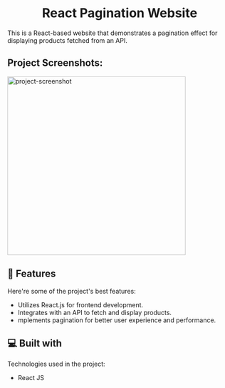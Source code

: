 <h1 align="center" id="title">React Pagination Website</h1>

<p id="description">This is a React-based website that demonstrates a pagination effect for displaying products fetched from an API.</p>

<h2>Project Screenshots:</h2>

<img src="https://snipboard.io/yu0wK8.jpg" alt="project-screenshot" width="400" height="400/">

  
  
<h2>🧐 Features</h2>

Here're some of the project's best features:

*   Utilizes React.js for frontend development.
*   Integrates with an API to fetch and display products.
*   mplements pagination for better user experience and performance.

  
  
<h2>💻 Built with</h2>

Technologies used in the project:

*   React JS